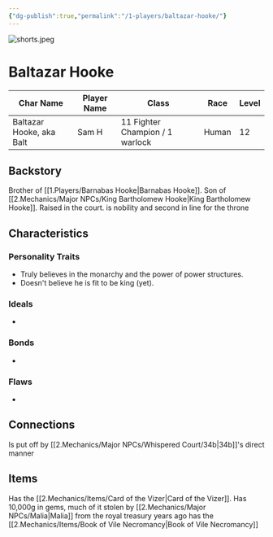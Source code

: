 ```yaml
---
{"dg-publish":true,"permalink":"/1-players/baltazar-hooke/"}
---
```


![shorts.jpeg](/img/user/shorts.jpeg)
# Baltazar Hooke

| Char Name                | Player Name | Class                           | Race  | Level |
| ------------------------ | ----------- | ------------------------------- | ----- | ----- |
| Baltazar Hooke, aka Balt | Sam H       | 11 Fighter Champion / 1 warlock | Human | 12    |

## Backstory
Brother of [[1.Players/Barnabas Hooke\|Barnabas Hooke]]. Son of [[2.Mechanics/Major NPCs/King Bartholomew Hooke\|King Bartholomew Hooke]]. 
Raised in the court. is nobility and second in line for the throne

## Characteristics

### Personality Traits

- Truly believes in the monarchy and the power of power structures. 
- Doesn't believe he is fit to be king (yet).

### Ideals

- 

### Bonds

- 

### Flaws

- 
## Connections
Is put off by [[2.Mechanics/Major NPCs/Whispered Court/34b\|34b]]'s direct manner

## Items
Has the [[2.Mechanics/Items/Card of the Vizer\|Card of the Vizer]]. 
Has 10,000g in gems, much of it stolen by [[2.Mechanics/Major NPCs/Malia\|Malia]] from the royal treasury years ago
has the [[2.Mechanics/Items/Book of Vile Necromancy\|Book of Vile Necromancy]]


